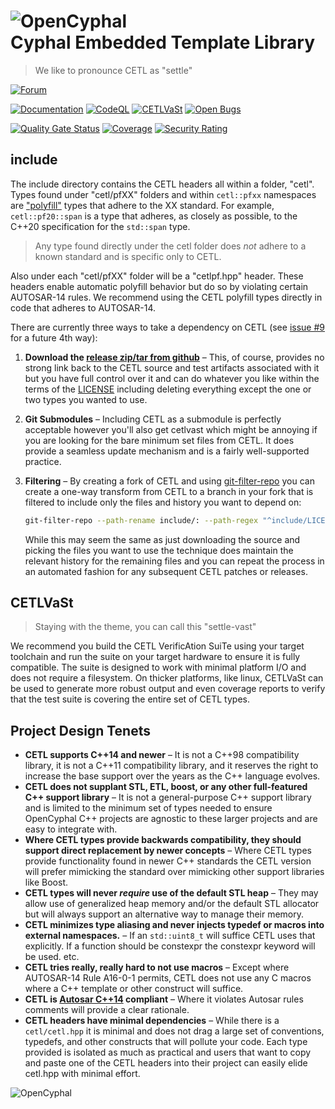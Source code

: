 ![OpenCyphal](https://opencyphal.github.io/CETL/cetl_logo_dark.svg) \
Cyphal Embedded Template Library
===================

> We like to pronounce CETL as "settle"

[![Forum](https://img.shields.io/discourse/https/forum.opencyphal.org/users.svg?label=forum&logo=discourse)](https://forum.opencyphal.org)

[![Documentation](https://img.shields.io/badge/docs-doxygen%20%28html%29-green?logo=github)](https://opencyphal.github.io/CETL/)
[![CodeQL](https://github.com/OpenCyphal/CETL/actions/workflows/codeql.yml/badge.svg)](https://github.com/OpenCyphal/CETL/actions/workflows/codeql.yml)
[![CETLVaSt](https://github.com/OpenCyphal/CETL/actions/workflows/cetlvast.yml/badge.svg)](https://github.com/OpenCyphal/CETL/actions/workflows/cetlvast.yml)
[![Open Bugs](https://img.shields.io/github/issues/OpenCyphal/CETL/bug?label=bugs&logo=github)](https://github.com/OpenCyphal/CETL/issues?q=is%3Aopen+is%3Aissue+label%3Abug)

[![Quality Gate Status](https://sonarcloud.io/api/project_badges/measure?project=OpenCyphal_CETL&metric=alert_status)](https://sonarcloud.io/summary/new_code?id=OpenCyphal_CETL)
[![Coverage](https://sonarcloud.io/api/project_badges/measure?project=OpenCyphal_CETL&metric=coverage)](https://sonarcloud.io/summary/new_code?id=OpenCyphal_CETL)
[![Security Rating](https://sonarcloud.io/api/project_badges/measure?project=OpenCyphal_CETL&metric=security_rating)](https://sonarcloud.io/summary/new_code?id=OpenCyphal_CETL)


## include

The include directory contains the CETL headers all within a folder, "cetl". Types found under "cetl/pfXX" folders and
within `cetl::pfxx` namespaces are ["polyfill"](https://en.wikipedia.org/wiki/Polyfill_(programming)) types that adhere
to the XX standard. For example, `cetl::pf20::span` is a type that adheres, as closely as possible, to the C++20
specification for the `std::span` type.

> Any type found directly under the cetl folder does *not* adhere to a known standard and is specific only to CETL.

Also under each "cetl/pfXX" folder will be a "cetlpf.hpp" header. These headers enable automatic polyfill behavior but do
so by violating certain AUTOSAR-14 rules. We recommend using the CETL polyfill types directly in code that adheres
to AUTOSAR-14.

There are currently three ways to take a dependency on CETL (see [issue #9](https://github.com/OpenCyphal/CETL/issues/9)
for a future 4th way):

1. **Download the [release zip/tar from github](https://github.com/OpenCyphal/CETL/releases)** – This, of course, provides
no strong link back to the CETL source and test artifacts associated with it but you have full control over it and can
do whatever you like within the terms of the [LICENSE](./LICENSE) including deleting everything except the one or two
types you wanted to use.

2. **Git Submodules** – Including CETL as a submodule is perfectly acceptable however you'll also get cetlvast which
might be annoying if you are looking for the bare minimum set files from CETL. It does provide a seamless update mechanism
and is a fairly well-supported practice.

3. **Filtering** – By creating a fork of CETL and using [git-filter-repo](https://github.com/newren/git-filter-repo/)
you can create a one-way transform from CETL to a branch in your fork that is filtered to include only the files and
history you want to depend on:
    ```bash
    git-filter-repo --path-rename include/: --path-regex "^include/LICENSE|^include/cetl/cetl.hpp|^include/cetl/pf20/span.hpp"
    ```
    While this may seem the same as just downloading the source and picking the files you want to use the technique
    does maintain the relevant history for the remaining files and you can repeat the process in an automated fashion
    for any subsequent CETL patches or releases.

## CETLVaSt

> Staying with the theme, you can call this "settle-vast"

We recommend you build the CETL VerificAtion SuiTe using your target toolchain and run the suite on
your target hardware to ensure it is fully compatible. The suite is designed to work with minimal
platform I/O and does not require a filesystem. On thicker platforms, like linux, CETLVaSt can be
used to generate more robust output and even coverage reports to verify that the test suite is
covering the entire set of CETL types.

## Project Design Tenets

- **CETL supports C++14 and newer** – It is not a C++98 compatibility library, it is not a C++11 compatibility library,
and it reserves the right to increase the base support over the years as the C++ language evolves.
- **CETL does not supplant STL, ETL, boost, or any other full-featured C++ support library** – It is not a general-purpose
C++ support library and is limited to the minimum set of types needed to ensure OpenCyphal C++ projects are agnostic to
these larger projects and are easy to integrate with.
- **Where CETL types provide backwards compatibility, they should support direct replacement by newer concepts** – Where
CETL types provide functionality found in newer C++ standards the CETL version will prefer mimicking the standard over
mimicking other support libraries like Boost.
- **CETL types will never _require_ use of the default STL heap** – They may allow use of generalized heap memory and/or
the default STL allocator but will always support an alternative way to manage their memory.
- **CETL minimizes type aliasing and never injects typedef or macros into external namespaces.** – If an `std::uint8_t`
will suffice CETL uses that explicitly. If a function should be constexpr the constexpr keyword will be used. etc.
- **CETL tries really, really hard to not use macros** – Except where AUTOSAR-14 Rule A16-0-1 permits, CETL does
not use any C macros where a C++ template or other construct will suffice.
- **CETL is [Autosar C++14](https://www.autosar.org/fileadmin/standards/adaptive/20-11/AUTOSAR_RS_CPP14Guidelines.pdf)
compliant** – Where it violates Autosar rules comments will provide a clear rationale.
- **CETL headers have minimal dependencies** – While there is a `cetl/cetl.hpp` it is minimal and does not drag a large
set of conventions, typedefs, and other constructs that will pollute your code. Each type provided is isolated as much
as practical and users that want to copy and paste one of the CETL headers into their project can easily elide cetl.hpp
with minimal effort.


![OpenCyphal](https://opencyphal.github.io/CETL/opencyphal_logo.svg)
